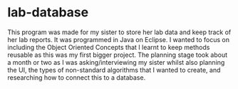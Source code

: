# lab-database

This program was made for my sister to store her lab data and keep track of her lab reports.
It was programmed in Java on Eclipse. I wanted to focus on including the Object Oriented Concepts that I learnt to keep methods reusable as this was my first bigger project. The planning stage took about a month or two as I was asking/interviewing my sister whilst also planning the UI, the types of non-standard algorithms that I wanted to create, and researching how to connect this to a database. 
